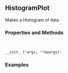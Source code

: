 ## <a id="McUtils.McUtils.Plots.Plots.HistogramPlot">HistogramPlot</a>
Makes a Histogram of data

### Properties and Methods
<a id="McUtils.McUtils.Plots.Plots.HistogramPlot.__init__" class="docs-object-method">&nbsp;</a>
```python
__init__(*args, **kwargs): 
```

### Examples



